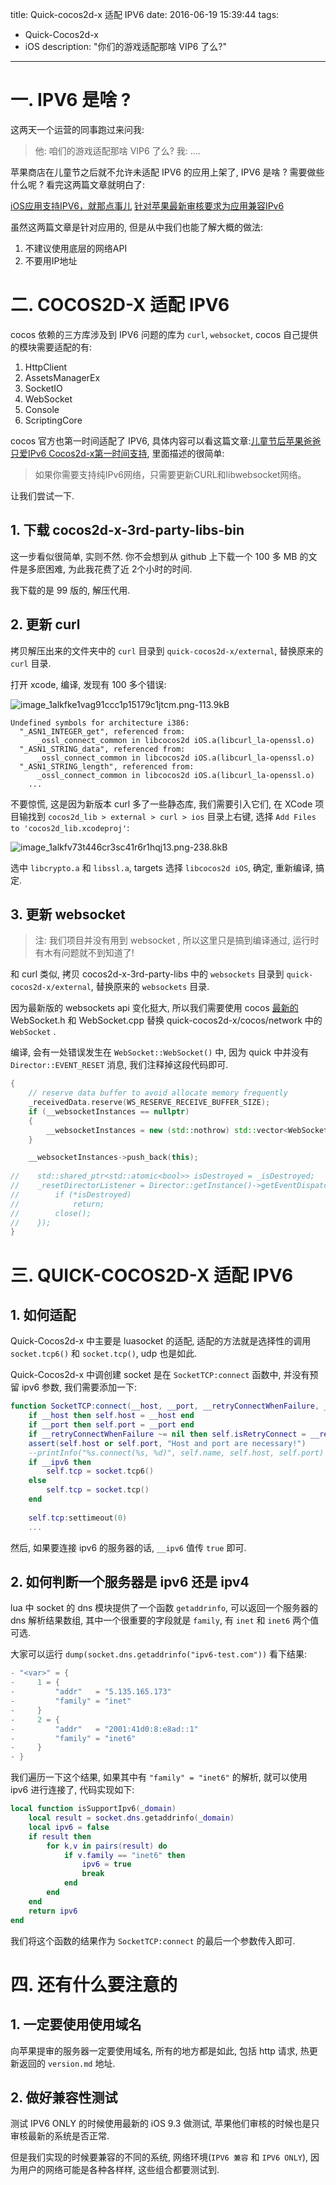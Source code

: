 title: Quick-cocos2d-x 适配 IPV6
date: 2016-06-19 15:39:44
tags:
- Quick-Cocos2d-x
- iOS
description: "你们的游戏适配那啥 VIP6 了么?"
---

# 一. IPV6 是啥 ?

这两天一个运营的同事跑过来问我:

> 他: 咱们的游戏适配那啥 VIP6 了么?
> 我: ....

苹果商店在儿童节之后就不允许未适配 IPV6 的应用上架了, IPV6 是啥 ? 需要做些什么呢 ? 看完这两篇文章就明白了:

[iOS应用支持IPV6，就那点事儿][1]
[针对苹果最新审核要求为应用兼容IPv6][2]

虽然这两篇文章是针对应用的, 但是从中我们也能了解大概的做法:

1. 不建议使用底层的网络API
2. 不要用IP地址

# 二. COCOS2D-X 适配 IPV6

cocos 依赖的三方库涉及到 IPV6 问题的库为 `curl`, `websocket`, cocos 自己提供的模块需要适配的有: 

 1. HttpClient
 2. AssetsManagerEx
 3. SocketIO
 4. WebSocket
 5. Console
 6. ScriptingCore

cocos 官方也第一时间适配了 IPV6, 具体内容可以看这篇文章:[儿童节后苹果爸爸只爱IPv6 Cocos2d-x第一时间支持][3], 里面描述的很简单:

> 如果你需要支持纯IPv6网络，只需要更新CURL和libwebsocket网络。

让我们尝试一下.

## 1. 下载 cocos2d-x-3rd-party-libs-bin

这一步看似很简单, 实则不然. 你不会想到从 github 上下载一个 100 多 MB 的文件是多麽困难, 为此我花费了近 2个小时的时间.

我下载的是 99 版的, 解压代用.

## 2. 更新 curl

拷贝解压出来的文件夹中的 `curl` 目录到 `quick-cocos2d-x/external`, 替换原来的 `curl` 目录.

打开 xcode, 编译, 发现有 100 多个错误:

![image_1alkfke1vag91ccc1p15179c1jtcm.png-113.9kB][4]

```
Undefined symbols for architecture i386:
  "_ASN1_INTEGER_get", referenced from:
      _ossl_connect_common in libcocos2d iOS.a(libcurl_la-openssl.o)
  "_ASN1_STRING_data", referenced from:
      _ossl_connect_common in libcocos2d iOS.a(libcurl_la-openssl.o)
  "_ASN1_STRING_length", referenced from:
      _ossl_connect_common in libcocos2d iOS.a(libcurl_la-openssl.o)
    ...
```

不要惊慌, 这是因为新版本 curl 多了一些静态库, 我们需要引入它们, 在 XCode 项目输找到 `cocos2d_lib > external > curl > ios` 目录上右键, 选择 `Add Files to 'cocos2d_lib.xcodeproj'`:

![image_1alkfv73t446cr3sc41r6r1hqj13.png-238.8kB][5]

选中 `libcrypto.a` 和 `libssl.a`, targets 选择 `libcocos2d iOS`, 确定, 重新编译, 搞定.

## 3. 更新 websocket

> 注: 我们项目并没有用到 websocket , 所以这里只是搞到编译通过, 运行时有木有问题就不到知道了!

和 curl 类似, 拷贝 cocos2d-x-3rd-party-libs 中的 `websockets` 目录到 `quick-cocos2d-x/external`, 替换原来的 `websockets` 目录.

因为最新版的 websockets api 变化挺大, 所以我们需要使用 cocos [最新的][6] WebSocket.h 和 WebSocket.cpp 替换 quick-cocos2d-x/cocos/network 中的 `WebSocket` .

编译, 会有一处错误发生在 `WebSocket::WebSocket()` 中, 因为 quick 中并没有 `Director::EVENT_RESET` 消息, 我们注释掉这段代码即可.

```cpp
{
    // reserve data buffer to avoid allocate memory frequently
    _receivedData.reserve(WS_RESERVE_RECEIVE_BUFFER_SIZE);
    if (__websocketInstances == nullptr)
    {
        __websocketInstances = new (std::nothrow) std::vector<WebSocket*>();
    }

    __websocketInstances->push_back(this);
    
//    std::shared_ptr<std::atomic<bool>> isDestroyed = _isDestroyed;
//    _resetDirectorListener = Director::getInstance()->getEventDispatcher()->addCustomEventListener(Director::EVENT_RESET, [this, isDestroyed](EventCustom*){
//        if (*isDestroyed)
//            return;
//        close();
//    });
}
```

# 三. QUICK-COCOS2D-X 适配 IPV6

## 1. 如何适配

Quick-Cocos2d-x 中主要是 luasocket 的适配, 适配的方法就是选择性的调用 `socket.tcp6()` 和 `socket.tcp()`, udp 也是如此.

Quick-Cocos2d-x 中调创建 socket 是在 `SocketTCP:connect` 函数中, 并没有预留 ipv6 参数, 我们需要添加一下:

```lua
function SocketTCP:connect(__host, __port, __retryConnectWhenFailure, __ipv6)
    if __host then self.host = __host end
    if __port then self.port = __port end
    if __retryConnectWhenFailure ~= nil then self.isRetryConnect = __retryConnectWhenFailure end
    assert(self.host or self.port, "Host and port are necessary!")
    --printInfo("%s.connect(%s, %d)", self.name, self.host, self.port)
    if __ipv6 then
        self.tcp = socket.tcp6()
    else
        self.tcp = socket.tcp()
    end
    
    self.tcp:settimeout(0)
    ...
```

然后, 如果要连接 ipv6 的服务器的话, `__ipv6` 值传 `true` 即可.

## 2. 如何判断一个服务器是 ipv6 还是 ipv4

lua 中 socket 的 dns 模块提供了一个函数 `getaddrinfo`, 可以返回一个服务器的 dns 解析结果数组, 其中一个很重要的字段就是 `family`, 有 `inet` 和 `inet6` 两个值可选.

大家可以运行 `dump(socket.dns.getaddrinfo("ipv6-test.com"))` 看下结果:

```lua
- "<var>" = {
-     1 = {
-         "addr"   = "5.135.165.173"
-         "family" = "inet"
-     }
-     2 = {
-         "addr"   = "2001:41d0:8:e8ad::1"
-         "family" = "inet6"
-     }
- }
```

我们遍历一下这个结果, 如果其中有 `"family" = "inet6"` 的解析, 就可以使用 ipv6 进行连接了, 代码实现如下:

```lua
local function isSupportIpv6(_domain)
    local result = socket.dns.getaddrinfo(_domain)
    local ipv6 = false
    if result then
        for k,v in pairs(result) do
            if v.family == "inet6" then
                ipv6 = true
                break
            end
        end
    end
    return ipv6
end
```

我们将这个函数的结果作为 `SocketTCP:connect` 的最后一个参数传入即可.

# 四. 还有什么要注意的

## 1. 一定要使用使用域名

向苹果提审的服务器一定要使用域名, 所有的地方都是如此, 包括 http 请求, 热更新返回的 `version.md` 地址.

## 2. 做好兼容性测试

测试 IPV6 ONLY 的时候使用最新的 iOS 9.3 做测试, 苹果他们审核的时候也是只审核最新的系统是否正常. 

但是我们实现的时候要兼容的不同的系统, 网络环境(`IPV6 兼容` 和 `IPV6 ONLY`), 因为用户的网络可能是各种各样样, 这些组合都要测试到.

  [1]: http://www.jianshu.com/p/a6bab07c4062
  [2]: http://www.jianshu.com/p/69ed4489762c
  [3]: https://mp.weixin.qq.com/s?__biz=MjM5ODAxNTM2NA==&mid=2659642350&idx=1&sn=a7db1bb86e965f8408c1687f73b23c7e&scene=1&srcid=0619ztJlty4HuLRBOll0Yr6V&key=18e81ac7415f67c4acff47973e6979565cda32dd8f6c87dca6f733d6e6b4118817536543eb3844b8c890968fdbb06eed&ascene=0&uin=Mjk2MDM0NjgyMA%3D%3D&devicetype=iMac+MacBookAir6%2C2+OSX+OSX+10.10.5+build(14F1021)&version=11020201&pass_ticket=WECSEWT6jaVZNRKNNwilauFgBa%2FhDiF9DioAiHKmly2CArsnkf%2FQbQJchxVf%2F7bk
  [4]: http://static.zybuluo.com/justbilt/6b752pk1bzragqhjgbl2llky/image_1alkfke1vag91ccc1p15179c1jtcm.png
  [5]: http://static.zybuluo.com/justbilt/1c0jehn0zxvrj7u3pf2cugam/image_1alkfv73t446cr3sc41r6r1hqj13.png
  [6]: https://github.com/cocos2d/cocos2d-x/tree/v3/cocos/network
